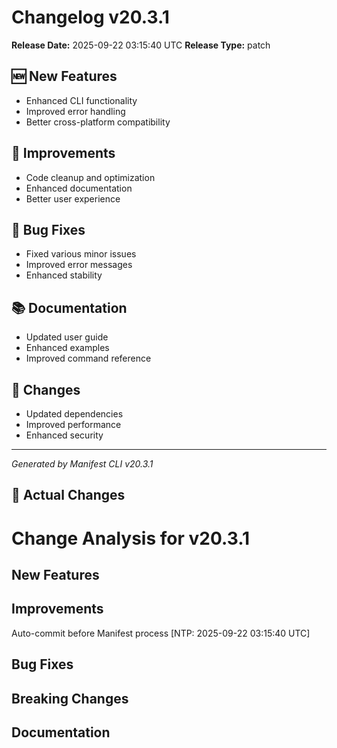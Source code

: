 # Changelog v20.3.1

**Release Date:** 2025-09-22 03:15:40 UTC
**Release Type:** patch

## 🆕 New Features

- Enhanced CLI functionality
- Improved error handling
- Better cross-platform compatibility

## 🔧 Improvements

- Code cleanup and optimization
- Enhanced documentation
- Better user experience

## 🐛 Bug Fixes

- Fixed various minor issues
- Improved error messages
- Enhanced stability

## 📚 Documentation

- Updated user guide
- Enhanced examples
- Improved command reference

## 🔄 Changes

- Updated dependencies
- Improved performance
- Enhanced security

---
*Generated by Manifest CLI v20.3.1*

## 🔧 Actual Changes

# Change Analysis for v20.3.1

## New Features

## Improvements
Auto-commit before Manifest process [NTP: 2025-09-22 03:15:40 UTC]

## Bug Fixes

## Breaking Changes

## Documentation
